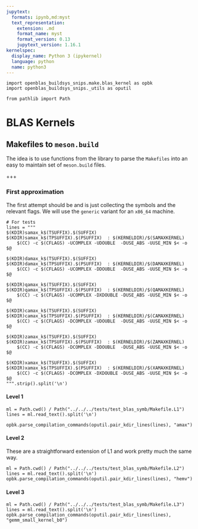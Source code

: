 ```yaml
---
jupytext:
  formats: ipynb,md:myst
  text_representation:
    extension: .md
    format_name: myst
    format_version: 0.13
    jupytext_version: 1.16.1
kernelspec:
  display_name: Python 3 (ipykernel)
  language: python
  name: python3
---
```


```{code-cell} ipython3
import openblas_buildsys_snips.make.blas_kernel as opbk
import openblas_buildsys_snips._utils as oputil

from pathlib import Path
```

# BLAS Kernels
## Makefiles to `meson.build`
The idea is to use functions from the library to parse the `Makefiles` into an easy to maintain set of `meson.build` files.

+++

### First approximation
The first attempt should be and is just collecting the symbols and the relevant flags. We will use the `generic` variant for an `x86_64` machine.

```{code-cell} ipython3
# For tests
lines = """
$(KDIR)samax_k$(TSUFFIX).$(SUFFIX)  $(KDIR)samax_k$(TPSUFFIX).$(PSUFFIX)  : $(KERNELDIR)/$(SAMAXKERNEL)
	$(CC) -c $(CFLAGS) -UCOMPLEX -UDOUBLE  -DUSE_ABS -UUSE_MIN $< -o $@

$(KDIR)damax_k$(TSUFFIX).$(SUFFIX)  $(KDIR)damax_k$(TPSUFFIX).$(PSUFFIX)  : $(KERNELDIR)/$(DAMAXKERNEL)
	$(CC) -c $(CFLAGS) -UCOMPLEX -DDOUBLE  -DUSE_ABS -UUSE_MIN $< -o $@

$(KDIR)qamax_k$(TSUFFIX).$(SUFFIX)  $(KDIR)qamax_k$(TPSUFFIX).$(PSUFFIX)  : $(KERNELDIR)/$(QAMAXKERNEL)
	$(CC) -c $(CFLAGS) -UCOMPLEX -DXDOUBLE -DUSE_ABS -UUSE_MIN $< -o $@

$(KDIR)camax_k$(TSUFFIX).$(SUFFIX)  $(KDIR)camax_k$(TPSUFFIX).$(PSUFFIX)  : $(KERNELDIR)/$(CAMAXKERNEL)
	$(CC) -c $(CFLAGS) -DCOMPLEX -UDOUBLE  -DUSE_ABS -UUSE_MIN $< -o $@

$(KDIR)zamax_k$(TSUFFIX).$(SUFFIX)  $(KDIR)zamax_k$(TPSUFFIX).$(PSUFFIX)  : $(KERNELDIR)/$(ZAMAXKERNEL)
	$(CC) -c $(CFLAGS) -DCOMPLEX -DDOUBLE  -DUSE_ABS -UUSE_MIN $< -o $@

$(KDIR)xamax_k$(TSUFFIX).$(SUFFIX)  $(KDIR)xamax_k$(TPSUFFIX).$(PSUFFIX)  : $(KERNELDIR)/$(XAMAXKERNEL)
	$(CC) -c $(CFLAGS) -DCOMPLEX -DXDOUBLE -DUSE_ABS -UUSE_MIN $< -o $@
""".strip().split('\n')
```

#### Level 1

```{code-cell} ipython3
ml = Path.cwd() / Path("../../../tests/test_blas_symb/Makefile.L1")
lines = ml.read_text().split('\n')
```

```{code-cell} ipython3
opbk.parse_compilation_commands(oputil.pair_kdir_lines(lines), "amax")
```

#### Level 2
These are a straightforward extension of L1 and work pretty much the same way.

```{code-cell} ipython3
ml = Path.cwd() / Path("../../../tests/test_blas_symb/Makefile.L2")
lines = ml.read_text().split('\n')
opbk.parse_compilation_commands(oputil.pair_kdir_lines(lines), "hemv")
```

#### Level 3

```{code-cell} ipython3
ml = Path.cwd() / Path("../../../tests/test_blas_symb/Makefile.L3")
lines = ml.read_text().split('\n')
opbk.parse_compilation_commands(oputil.pair_kdir_lines(lines), "gemm_small_kernel_b0")
```

```{code-cell} ipython3

```
